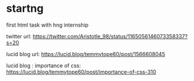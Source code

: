 # startng
first html task with hng internship

twitter url: https://twitter.com/Aristotle_98/status/1165056146073358337?s=20

lucid blog url: https://lucid.blog/temmytope60/post/1566608045

lucid blog : importance of css: https://lucid.blog/temmytope60/post/importance-of-css-310
